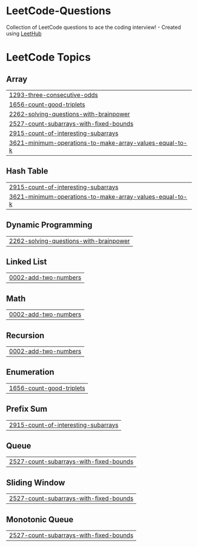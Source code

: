 # LeetCode-Questions
Collection of LeetCode questions to ace the coding interview! - Created using [LeetHub](https://github.com/QasimWani/LeetHub)

<!---LeetCode Topics Start-->
# LeetCode Topics
## Array
|  |
| ------- |
| [1293-three-consecutive-odds](https://github.com/0xp0tato/LeetCode-Questions/tree/master/1293-three-consecutive-odds) |
| [1656-count-good-triplets](https://github.com/0xp0tato/LeetCode-Questions/tree/master/1656-count-good-triplets) |
| [2262-solving-questions-with-brainpower](https://github.com/0xp0tato/LeetCode-Questions/tree/master/2262-solving-questions-with-brainpower) |
| [2527-count-subarrays-with-fixed-bounds](https://github.com/0xp0tato/LeetCode-Questions/tree/master/2527-count-subarrays-with-fixed-bounds) |
| [2915-count-of-interesting-subarrays](https://github.com/0xp0tato/LeetCode-Questions/tree/master/2915-count-of-interesting-subarrays) |
| [3621-minimum-operations-to-make-array-values-equal-to-k](https://github.com/0xp0tato/LeetCode-Questions/tree/master/3621-minimum-operations-to-make-array-values-equal-to-k) |
## Hash Table
|  |
| ------- |
| [2915-count-of-interesting-subarrays](https://github.com/0xp0tato/LeetCode-Questions/tree/master/2915-count-of-interesting-subarrays) |
| [3621-minimum-operations-to-make-array-values-equal-to-k](https://github.com/0xp0tato/LeetCode-Questions/tree/master/3621-minimum-operations-to-make-array-values-equal-to-k) |
## Dynamic Programming
|  |
| ------- |
| [2262-solving-questions-with-brainpower](https://github.com/0xp0tato/LeetCode-Questions/tree/master/2262-solving-questions-with-brainpower) |
## Linked List
|  |
| ------- |
| [0002-add-two-numbers](https://github.com/0xp0tato/LeetCode-Questions/tree/master/0002-add-two-numbers) |
## Math
|  |
| ------- |
| [0002-add-two-numbers](https://github.com/0xp0tato/LeetCode-Questions/tree/master/0002-add-two-numbers) |
## Recursion
|  |
| ------- |
| [0002-add-two-numbers](https://github.com/0xp0tato/LeetCode-Questions/tree/master/0002-add-two-numbers) |
## Enumeration
|  |
| ------- |
| [1656-count-good-triplets](https://github.com/0xp0tato/LeetCode-Questions/tree/master/1656-count-good-triplets) |
## Prefix Sum
|  |
| ------- |
| [2915-count-of-interesting-subarrays](https://github.com/0xp0tato/LeetCode-Questions/tree/master/2915-count-of-interesting-subarrays) |
## Queue
|  |
| ------- |
| [2527-count-subarrays-with-fixed-bounds](https://github.com/0xp0tato/LeetCode-Questions/tree/master/2527-count-subarrays-with-fixed-bounds) |
## Sliding Window
|  |
| ------- |
| [2527-count-subarrays-with-fixed-bounds](https://github.com/0xp0tato/LeetCode-Questions/tree/master/2527-count-subarrays-with-fixed-bounds) |
## Monotonic Queue
|  |
| ------- |
| [2527-count-subarrays-with-fixed-bounds](https://github.com/0xp0tato/LeetCode-Questions/tree/master/2527-count-subarrays-with-fixed-bounds) |
<!---LeetCode Topics End-->